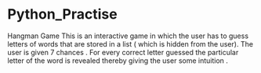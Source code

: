 # Python_Practise
Hangman Game
This is an interactive game in which the user has to guess letters of words that are stored in a list ( which is hidden from the user). The user is given 7 chances . 
For every correct letter guessed the particular letter of the word is revealed thereby giving the user some intuition .  
